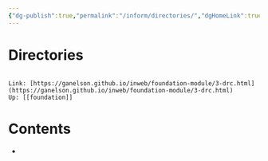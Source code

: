 ```yaml
---
{"dg-publish":true,"permalink":"/inform/directories/","dgHomeLink":true,"dgPassFrontmatter":false}
---
```


# Directories
```ad-info

Link: [https://ganelson.github.io/inweb/foundation-module/3-drc.html](https://ganelson.github.io/inweb/foundation-module/3-drc.html)
Up: [[foundation]]
```

# Contents
- 